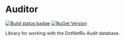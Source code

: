 # Auditor

[![Build status badge](https://github.com/DotNetRu/Auditor/actions/workflows/Smoke.yml/badge.svg)](https://github.com/DotNetRu/Auditor/actions/workflows/Smoke.yml) [![NuGet Version](https://img.shields.io/nuget/v/DotNetRu.Auditor?style=flat)](https://www.nuget.org/packages/DotNetRu.Auditor/)

Library for working with the DotNetRu Audit database.
